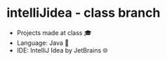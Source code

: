 # intelliJidea - class branch
- Projects made at class 🎓
- Language: Java 💬
- IDE: IntelliJ Idea by JetBrains 🌐

